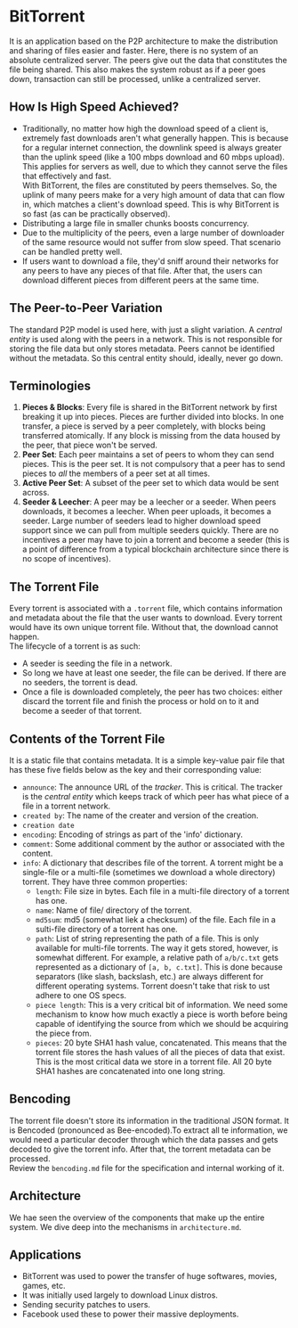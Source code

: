 # BitTorrent

It is an application based on the P2P architecture to make the distribution and sharing of files easier and faster. Here, there is no system of an absolute centralized server. The peers give out the data that constitutes the file being shared. This also makes the system robust as if a peer goes down, transaction can still be processed, unlike a centralized server.


## How Is High Speed Achieved?

- Traditionally, no matter how high the download speed of a client is, extremely fast downloads aren't what generally happen. This is because for a regular internet connection, the downlink speed is always greater than the uplink speed (like a 100 mbps download and 60 mbps upload). This applies for servers as well, due to which they cannot serve the files that effectively and fast. <br />
With BitTorrent, the files are constituted by peers themselves. So, the uplink of many peers make for a very high amount of data that can flow in, which matches a client's download speed. This is why BitTorrent is so fast (as can be practically observed).
- Distributing a large file in smaller chunks boosts concurrency.
- Due to the multiplicity of the peers, even a large number of downloader of the same resource would not suffer from slow speed. That scenario can be handled pretty well.
- If users want to download a file, they'd sniff around their networks for any peers to have any pieces of that file. After that, the users can download different pieces from different peers at the same time.


## The Peer-to-Peer Variation

The standard P2P model is used here, with just a slight variation. A *central entity* is used along with the peers in a network. This is not responsible for storing the file data but only stores metadata. Peers cannot be identified without the metadata. So this central entity should, ideally, never go down.


## Terminologies

1. **Pieces & Blocks**: Every file is shared in the BitTorrent network by first breaking it up into pieces. Pieces are further divided into blocks. In one transfer, a piece is served by a peer completely, with blocks being transferred atomically. If any block is missing from the data housed by the peer, that piece won't be served.
1. **Peer Set**: Each peer maintains a set of peers to whom they can send pieces. This is the peer set. It is not compulsory that a peer has to send pieces to *all* the members of a peer set at all times.
1. **Active Peer Set**: A subset of the peer set to which data would be sent across.
1. **Seeder & Leecher**: A peer may be a leecher or a seeder. When peers downloads, it becomes a leecher. When peer uploads, it becomes a seeder. Large number of seeders lead to higher download speed support since we can pull from multiple seeders quickly. There are no incentives a peer may have to join a torrent and become a seeder (this is a point of difference from a typical blockchain architecture since there is no scope of incentives).


## The Torrent File

Every torrent is associated with a `.torrent` file, which contains information and metadata about the file that the user wants to download. Every torrent would have its own unique torrent file. Without that, the download cannot happen. <br />
The lifecycle of a torrent is as such:
- A seeder is seeding the file in a network.
- So long we have at least one seeder, the file can be derived. If there are no seeders, the torrent is dead.
- Once a file is downloaded completely, the peer has two choices: either discard the torrent file and finish the process or hold on to it and become a seeder of that torrent.


## Contents of the Torrent File

It is a static file that contains metadata. It is a simple key-value pair file that has these five fields below as the key and their corresponding value:
- `announce`: The announce URL of the *tracker*. This is critical. The tracker is the *central entity* which keeps track of which peer has what piece of a file in a torrent network.
- `created by`: The name of the creater and version of the creation.
- `creation date`
- `encoding`: Encoding of strings as part of the 'info' dictionary.
- `comment`: Some additional comment by the author or associated with the content.
- `info`: A dictionary that describes file of the torrent. A torrent might be a single-file or a multi-file (sometimes we download a whole directory) torrent. They have three common properties:
    - `length`: File size in bytes. Each file in a multi-file directory of a torrent has one.
    - `name`: Name of file/ directory of the torrent.
    - `md5sum`: md5 (somewhat liek a checksum) of the file. Each file in a sulti-file directory of a torrent has one.
    - `path`: List of string representing the path of a file. This is only available for multi-file torrents. The way it gets stored, however, is somewhat different. For example, a relative path of `a/b/c.txt` gets represented as a dictionary of `[a, b, c.txt]`. This is done because separators (like slash, backslash, etc.) are always different for different operating systems. Torrent doesn't take that risk to ust adhere to one OS specs.
    - `piece length`: This is a very critical bit of information. We need some mechanism to know how much exactly a piece is worth before being capable of identifying the source from which we should be acquiring the piece from.
    - `pieces`: 20 byte SHA1 hash value, concatenated. This means that the torrent file stores the hash values of all the pieces of data that exist. This is the most critical data we store in a torrent file. All 20 byte SHA1 hashes are concatenated into one long string.


## Bencoding

The torrent file doesn't store its information in the traditional JSON format. It is Bencoded (pronounced as Bee-encoded).To extract all te information, we would need a particular decoder through which the data passes and gets decoded to give the torrent info. After that, the torrent metadata can be processed. <br />
Review the `bencoding.md` file for the specification and internal working of it.


## Architecture

We hae seen the overview of the components that make up the entire system. We dive deep into the mechanisms in `architecture.md`.


## Applications

- BitTorrent was used to power the transfer of huge softwares, movies, games, etc.
- It was initially used largely to download Linux distros.
- Sending security patches to users.
- Facebook used these to power their massive deployments.